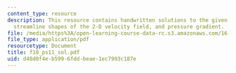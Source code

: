 ```yaml
---
content_type: resource
description: This resource contains handwritten solutions to the given problem on
  streamline shapes of the 2-D velocity field, and pressure gradient.
file: /media/https%3A/open-learning-course-data-rc.s3.amazonaws.com/16-01-unified-engineering-i-ii-iii-iv-fall-2005-spring-2006/d48d0f4eb5996fddbeae1ec7993c187e_f10_ps11_sol.pdf
file_type: application/pdf
resourcetype: Document
title: f10_ps11_sol.pdf
uid: d48d0f4e-b599-6fdd-beae-1ec7993c187e
---
```

